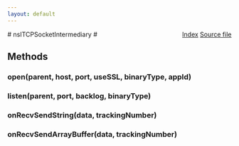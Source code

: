 ```yaml
---
layout: default
---
```

<div class='links' style='float:right'><a href="../index.html">Index</a>
<a href="http://dxr.mozilla.org/mozilla-central/source/dom/network/interfaces/nsITCPSocketParent.idl">Source file</a>
</div>
# nsITCPSocketIntermediary #

## Methods ##

### open(parent, host, port, useSSL, binaryType, appId) ###

### listen(parent, port, backlog, binaryType) ###

### onRecvSendString(data, trackingNumber) ###

### onRecvSendArrayBuffer(data, trackingNumber) ###
